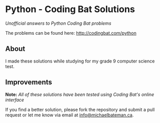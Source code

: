 # Python - Coding Bat Solutions
*Unofficial answers to Python Coding Bat problems*

The problems can be found here: http://codingbat.com/python

## About
I made these solutions while studying for my grade 9 computer science test.

## Improvements
__Note:__ *All of these solutions have been tested using Coding Bat's online interface*

If you find a better solution, please fork the repository and submit a pull request or let me know via email at [info@michaelbateman.ca](mailto:info@michaelbateman.ca).
